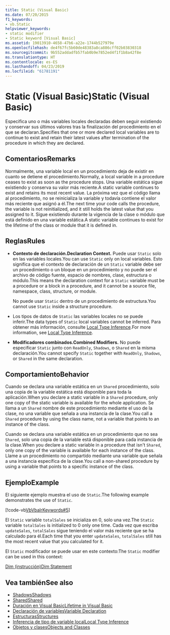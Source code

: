 ```yaml
---
title: Static (Visual Basic)
ms.date: 07/20/2015
f1_keywords:
- vb.Static
helpviewer_keywords:
- static modifier
- Static keyword [Visual Basic]
ms.assetid: 19013910-4658-47b6-a22e-1744b527979e
ms.openlocfilehash: de4f67fc5b60de48383a8ca886cff02b03830318
ms.sourcegitcommit: 9b552addadfb57fab0b9e7852ed4f1f1b8a42f8e
ms.translationtype: HT
ms.contentlocale: es-ES
ms.lasthandoff: 04/23/2019
ms.locfileid: "61781191"
---
```

# <a name="static-visual-basic"></a><span data-ttu-id="b4b75-102">Static (Visual Basic)</span><span class="sxs-lookup"><span data-stu-id="b4b75-102">Static (Visual Basic)</span></span>
<span data-ttu-id="b4b75-103">Especifica uno o más variables locales declaradas deben seguir existiendo y conservar sus últimos valores tras la finalización del procedimiento en el que se declaran.</span><span class="sxs-lookup"><span data-stu-id="b4b75-103">Specifies that one or more declared local variables are to continue to exist and retain their latest values after termination of the procedure in which they are declared.</span></span>  
  
## <a name="remarks"></a><span data-ttu-id="b4b75-104">Comentarios</span><span class="sxs-lookup"><span data-stu-id="b4b75-104">Remarks</span></span>  
 <span data-ttu-id="b4b75-105">Normalmente, una variable local en un procedimiento deja de existir en cuanto se detiene el procedimiento.</span><span class="sxs-lookup"><span data-stu-id="b4b75-105">Normally, a local variable in a procedure ceases to exist as soon as the procedure stops.</span></span> <span data-ttu-id="b4b75-106">Una variable estática sigue existiendo y conserva su valor más reciente.</span><span class="sxs-lookup"><span data-stu-id="b4b75-106">A static variable continues to exist and retains its most recent value.</span></span> <span data-ttu-id="b4b75-107">La próxima vez que el código llama al procedimiento, no se reinicializa la variable y todavía contiene el valor más reciente que asignó a él.</span><span class="sxs-lookup"><span data-stu-id="b4b75-107">The next time your code calls the procedure, the variable is not reinitialized, and it still holds the latest value that you assigned to it.</span></span> <span data-ttu-id="b4b75-108">Sigue existiendo durante la vigencia de la clase o módulo que está definido en una variable estática.</span><span class="sxs-lookup"><span data-stu-id="b4b75-108">A static variable continues to exist for the lifetime of the class or module that it is defined in.</span></span>  
  
## <a name="rules"></a><span data-ttu-id="b4b75-109">Reglas</span><span class="sxs-lookup"><span data-stu-id="b4b75-109">Rules</span></span>  
  
- <span data-ttu-id="b4b75-110">**Contexto de declaración.**</span><span class="sxs-lookup"><span data-stu-id="b4b75-110">**Declaration Context.**</span></span> <span data-ttu-id="b4b75-111">Puede usar `Static` solo en las variables locales.</span><span class="sxs-lookup"><span data-stu-id="b4b75-111">You can use `Static` only on local variables.</span></span> <span data-ttu-id="b4b75-112">Esto significa que el contexto de declaración de un `Static` variable debe ser un procedimiento o un bloque en un procedimiento y no puede ser el archivo de código fuente, espacio de nombres, clase, estructura o módulo.</span><span class="sxs-lookup"><span data-stu-id="b4b75-112">This means the declaration context for a `Static` variable must be a procedure or a block in a procedure, and it cannot be a source file, namespace, class, structure, or module.</span></span>  
  
     <span data-ttu-id="b4b75-113">No puede usar `Static` dentro de un procedimiento de estructura.</span><span class="sxs-lookup"><span data-stu-id="b4b75-113">You cannot use `Static` inside a structure procedure.</span></span>  
  
- <span data-ttu-id="b4b75-114">Los tipos de datos de `Static` las variables locales no se puede inferir.</span><span class="sxs-lookup"><span data-stu-id="b4b75-114">The data types of `Static` local variables cannot be inferred.</span></span> <span data-ttu-id="b4b75-115">Para obtener más información, consulte [Local Type Inference](../../../visual-basic/programming-guide/language-features/variables/local-type-inference.md).</span><span class="sxs-lookup"><span data-stu-id="b4b75-115">For more information, see [Local Type Inference](../../../visual-basic/programming-guide/language-features/variables/local-type-inference.md).</span></span>  
  
- <span data-ttu-id="b4b75-116">**Modificadores combinados.**</span><span class="sxs-lookup"><span data-stu-id="b4b75-116">**Combined Modifiers.**</span></span> <span data-ttu-id="b4b75-117">No puede especificar `Static` junto con `ReadOnly`, `Shadows`, o `Shared` en la misma declaración.</span><span class="sxs-lookup"><span data-stu-id="b4b75-117">You cannot specify `Static` together with `ReadOnly`, `Shadows`, or `Shared` in the same declaration.</span></span>  
  
## <a name="behavior"></a><span data-ttu-id="b4b75-118">Comportamiento</span><span class="sxs-lookup"><span data-stu-id="b4b75-118">Behavior</span></span>  
 <span data-ttu-id="b4b75-119">Cuando se declara una variable estática en un `Shared` procedimiento, solo una copia de la variable estática está disponible para toda la aplicación.</span><span class="sxs-lookup"><span data-stu-id="b4b75-119">When you declare a static variable in a `Shared` procedure, only one copy of the static variable is available for the whole application.</span></span> <span data-ttu-id="b4b75-120">Se llama a un `Shared` nombre de este procedimiento mediante el uso de la clase, no una variable que señala a una instancia de la clase.</span><span class="sxs-lookup"><span data-stu-id="b4b75-120">You call a `Shared` procedure by using the class name, not a variable that points to an instance of the class.</span></span>  
  
 <span data-ttu-id="b4b75-121">Cuando se declara una variable estática en un procedimiento que no sea `Shared`, solo una copia de la variable está disponible para cada instancia de la clase.</span><span class="sxs-lookup"><span data-stu-id="b4b75-121">When you declare a static variable in a procedure that isn't `Shared`, only one copy of the variable is available for each instance of the class.</span></span> <span data-ttu-id="b4b75-122">Llame a un procedimiento no compartido mediante una variable que señala a una instancia específica de la clase.</span><span class="sxs-lookup"><span data-stu-id="b4b75-122">You call a non-shared procedure by using a variable that points to a specific instance of the class.</span></span>  
  
## <a name="example"></a><span data-ttu-id="b4b75-123">Ejemplo</span><span class="sxs-lookup"><span data-stu-id="b4b75-123">Example</span></span>  
 <span data-ttu-id="b4b75-124">El siguiente ejemplo muestra el uso de `Static`.</span><span class="sxs-lookup"><span data-stu-id="b4b75-124">The following example demonstrates the use of `Static`.</span></span>  
  
 [!code-vb[VbVbalrKeywords#5](~/samples/snippets/visualbasic/VS_Snippets_VBCSharp/VbVbalrKeywords/VB/Class1.vb#5)]  
  
 <span data-ttu-id="b4b75-125">El `Static` variable `totalSales` se inicializa en 0, solo una vez.</span><span class="sxs-lookup"><span data-stu-id="b4b75-125">The `Static` variable `totalSales` is initialized to 0 only one time.</span></span> <span data-ttu-id="b4b75-126">Cada vez que escriba `updateSales`, `totalSales` sigue teniendo el valor más reciente que se ha calculado para él.</span><span class="sxs-lookup"><span data-stu-id="b4b75-126">Each time that you enter `updateSales`, `totalSales` still has the most recent value that you calculated for it.</span></span>  
  
 <span data-ttu-id="b4b75-127">El `Static` modificador se puede usar en este contexto:</span><span class="sxs-lookup"><span data-stu-id="b4b75-127">The `Static` modifier can be used in this context:</span></span>  
  
 [<span data-ttu-id="b4b75-128">Dim (instrucción)</span><span class="sxs-lookup"><span data-stu-id="b4b75-128">Dim Statement</span></span>](../../../visual-basic/language-reference/statements/dim-statement.md)  
  
## <a name="see-also"></a><span data-ttu-id="b4b75-129">Vea también</span><span class="sxs-lookup"><span data-stu-id="b4b75-129">See also</span></span>

- [<span data-ttu-id="b4b75-130">Shadows</span><span class="sxs-lookup"><span data-stu-id="b4b75-130">Shadows</span></span>](../../../visual-basic/language-reference/modifiers/shadows.md)
- [<span data-ttu-id="b4b75-131">Shared</span><span class="sxs-lookup"><span data-stu-id="b4b75-131">Shared</span></span>](../../../visual-basic/language-reference/modifiers/shared.md)
- [<span data-ttu-id="b4b75-132">Duración en Visual Basic</span><span class="sxs-lookup"><span data-stu-id="b4b75-132">Lifetime in Visual Basic</span></span>](../../../visual-basic/programming-guide/language-features/declared-elements/lifetime.md)
- [<span data-ttu-id="b4b75-133">Declaración de variables</span><span class="sxs-lookup"><span data-stu-id="b4b75-133">Variable Declaration</span></span>](../../../visual-basic/programming-guide/language-features/variables/variable-declaration.md)
- [<span data-ttu-id="b4b75-134">Estructuras</span><span class="sxs-lookup"><span data-stu-id="b4b75-134">Structures</span></span>](../../../visual-basic/programming-guide/language-features/data-types/structures.md)
- [<span data-ttu-id="b4b75-135">Inferencia de tipo de variable local</span><span class="sxs-lookup"><span data-stu-id="b4b75-135">Local Type Inference</span></span>](../../../visual-basic/programming-guide/language-features/variables/local-type-inference.md)
- [<span data-ttu-id="b4b75-136">Objetos y clases</span><span class="sxs-lookup"><span data-stu-id="b4b75-136">Objects and Classes</span></span>](../../../visual-basic/programming-guide/language-features/objects-and-classes/index.md)
